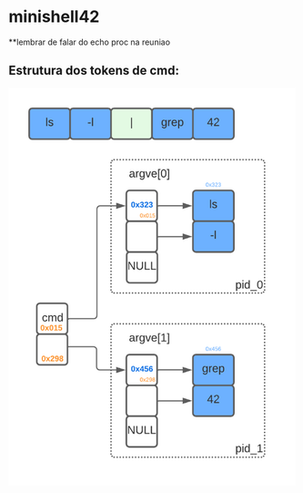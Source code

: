 # minishell42

**lembrar de falar do echo proc na reuniao

## Estrutura dos tokens de cmd:
![argve](./argve.png)</br></br>
